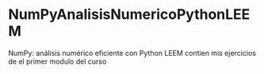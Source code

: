 # NumPyAnalisisNumericoPythonLEEM
NumPy: análisis numérico eficiente con Python LEEM
contien mis ejercicios de el primer modulo del curso 

